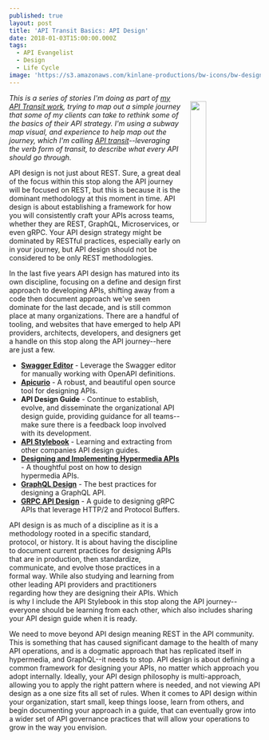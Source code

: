```yaml
---
published: true
layout: post
title: 'API Transit Basics: API Design'
date: 2018-01-03T15:00:00.000Z
tags:
  - API Evangelist
  - Design
  - Life Cycle
image: 'https://s3.amazonaws.com/kinlane-productions/bw-icons/bw-design.png'
---
```

<p><img src="https://s3.amazonaws.com/kinlane-productions/bw-icons/bw-design.png" align="right" width="25%" style="padding: 15px;" /></p>

_This is a series of stories I'm doing as part of [my API Transit work](http://basics.apievangelist.com/), trying to map out a simple journey that some of my clients can take to rethink some of the basics of their API strategy. I'm using a subway map visual, and experience to help map out the journey, which I'm calling [API transit](http://basics.apievangelist.com/)--leveraging the verb form of transit, to describe what every API should go through._

API design is not just about REST. Sure, a great deal of the focus within this stop along the API journey will be focused on REST, but this is because it is the dominant methodology at this moment in time. API design is about establishing a framework for how you will consistently craft your APIs across teams, whether they are REST, GraphQL, Microservices, or even gRPC. Your API design strategy might be dominated by RESTful practices, especially early on in your journey, but API design should not be considered to be only REST methodologies.

In the last five years API design has matured into its own discipline, focusing on a define and design first approach to developing APIs, shifting away from a code then document approach we've seen dominate for the last decade, and is still common place at many organizations. There are a handful of tooling, and websites that have emerged to help API providers, architects, developers, and designers get a handle on this stop along the API journey--here are just a few.

- [**Swagger Editor**](http://editor.swagger.io) - Leverage the Swagger editor for manually working with OpenAPI definitions.
- [**Apicurio**](http://www.apicur.io/) - A robust, and beautiful open source tool for designing APIs.
- **API Design Guide** - Continue to establish, evolve, and disseminate the organizational API design guide, providing guidance for all teams--make sure there is a feedback loop involved with its development.
- [**API Stylebook**](http://apistylebook.com/) - Learning and extracting from other companies API design guides.
- [**Designing and Implementing Hypermedia APIs**](https://www.infoq.com/articles/hypermedia-api-tutorial-part-one) - A thoughtful post on how to design hypermedia APIs.
- [**GraphQL Design**](http://graphql.org/learn/best-practices/) - The best practices for designing a GraphQL API.
- [**GRPC API Design**](https://grpc.io/docs/guides/) - A guide to designing gRPC APIs that leverage HTTP/2 and Protocol Buffers.

API design is as much of a discipline as it is a methodology rooted in a specific standard, protocol, or history. It is about having the discipline to document current practices for designing APIs that are in production, then standardize, communicate, and evolve those practices in a formal way. While also studying and learning from other leading API providers and practitioners regarding how they are designing their APIs. Which is why I include the API Stylebook in this stop along the API journey--everyone should be learning from each other, which also includes sharing your API design guide when it is ready.

We need to move beyond API design meaning REST in the API community. This is something that has caused significant damage to the health of many API operations, and is a dogmatic approach that has replicated itself in hypermedia, and GraphQL--it needs to stop. API design is about defining a common framework for designing your APIs, no matter which approach you adopt internally. Ideally, your API design philosophy is multi-approach, allowing you to apply the right pattern where is needed, and not viewing API design as a one size fits all set of rules. When it comes to API design within your organization, start small, keep things loose, learn from others, and begin documenting your approach in a guide, that can eventually grow into a wider set of API governance practices that will allow your operations to grow in the way you envision.
